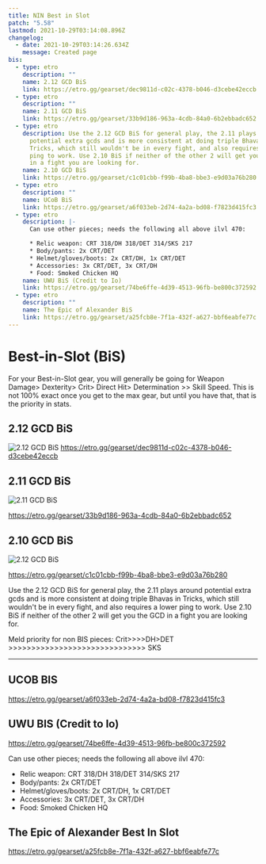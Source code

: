 ```yaml
---
title: NIN Best in Slot
patch: "5.58"
lastmod: 2021-10-29T03:14:08.896Z
changelog:
  - date: 2021-10-29T03:14:26.634Z
    message: Created page
bis:
  - type: etro
    description: ""
    name: 2.12 GCD BiS
    link: https://etro.gg/gearset/dec9811d-c02c-4378-b046-d3cebe42eccb
  - type: etro
    description: ""
    name: 2.11 GCD BiS
    link: https://etro.gg/gearset/33b9d186-963a-4cdb-84a0-6b2ebbadc652
  - type: etro
    description: Use the 2.12 GCD BiS for general play, the 2.11 plays around
      potential extra gcds and is more consistent at doing triple Bhavas in
      Tricks, which still wouldn't be in every fight, and also requires a lower
      ping to work. Use 2.10 BiS if neither of the other 2 will get you the GCD
      in a fight you are looking for.
    name: 2.10 GCD BiS
    link: https://etro.gg/gearset/c1c01cbb-f99b-4ba8-bbe3-e9d03a76b280
  - type: etro
    description: ""
    name: UCoB BiS
    link: https://etro.gg/gearset/a6f033eb-2d74-4a2a-bd08-f7823d415fc3
  - type: etro
    description: |-
      Can use other pieces; needs the following all above ilvl 470:

      * Relic weapon: CRT 318/DH 318/DET 314/SKS 217 
      * Body/pants: 2x CRT/DET
      * Helmet/gloves/boots: 2x CRT/DH, 1x CRT/DET
      * Accessories: 3x CRT/DET, 3x CRT/DH
      * Food: Smoked Chicken HQ
    name: UWU BiS (Credit to Io)
    link: https://etro.gg/gearset/74be6ffe-4d39-4513-96fb-be800c372592
  - type: etro
    description: ""
    name: The Epic of Alexander BiS
    link: https://etro.gg/gearset/a25fcb8e-7f1a-432f-a627-bbf6eabfe77c
---
```

# Best-in-Slot (BiS)

For your Best-in-Slot gear, you will generally be going for Weapon Damage> Dexterity> Crit> Direct Hit> Determination >> Skill Speed. This is not 100% exact once you get to the max gear, but until you have that, that is the priority in stats. 

## 2.12 GCD BiS

![2.12 GCD BiS](https://i.gyazo.com/1cb336372acce657393786ccad4a7596.png)
<https://etro.gg/gearset/dec9811d-c02c-4378-b046-d3cebe42eccb>

## 2.11 GCD BiS

![2.11 GCD BiS](https://i.gyazo.com/d353943f5d3d61160b11739b6868e3a6.png)

<https://etro.gg/gearset/33b9d186-963a-4cdb-84a0-6b2ebbadc652>

## 2.10 GCD BiS

![2.12 GCD BiS](https://cdn.discordapp.com/attachments/277968373336244234/870902464302420008/unknown.png)

<https://etro.gg/gearset/c1c01cbb-f99b-4ba8-bbe3-e9d03a76b280>

Use the 2.12 GCD BiS for general play, the 2.11 plays around potential extra gcds and is more consistent at doing triple Bhavas in Tricks, which still wouldn't be in every fight, and also requires a lower ping to work. Use 2.10 BiS if neither of the other 2 will get you the GCD in a fight you are looking for.

Meld priority for non BIS pieces: Crit>>>>DH>DET >>>>>>>>>>>>>>>>>>>>>>>>>>>>>> SKS

- - -

## UCOB BIS

<https://etro.gg/gearset/a6f033eb-2d74-4a2a-bd08-f7823d415fc3>

## UWU BIS (Credit to Io)

<https://etro.gg/gearset/74be6ffe-4d39-4513-96fb-be800c372592>

Can use other pieces; needs the following all above ilvl 470:

* Relic weapon: CRT 318/DH 318/DET 314/SKS 217 
* Body/pants: 2x CRT/DET
* Helmet/gloves/boots: 2x CRT/DH, 1x CRT/DET
* Accessories: 3x CRT/DET, 3x CRT/DH
* Food: Smoked Chicken HQ

## The Epic of Alexander Best In Slot

<https://etro.gg/gearset/a25fcb8e-7f1a-432f-a627-bbf6eabfe77c>
